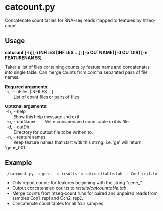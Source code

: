 # catcount.py
Concatenate count tables for RNA-seq reads mapped to features by htseq-count  

## Usage  

**catcount [-h] [-i INFILES [INFILES ...]] [-o OUTNAME] [-d OUTDIR] [-n FEATURENAMES]**  

Takes a list of files containing counts by feature name and concatenates into
single table. Can merge counts from comma separated pairs of file names.

**Required arguments**:  
&nbsp;-i, --inFiles [INFILES ...]  
&nbsp;&nbsp;&nbsp;&nbsp;&nbsp;&nbsp; List of count files or pairs of files.  

**Optional arguments**:  
&nbsp;-h, --help  
&nbsp;&nbsp;&nbsp;&nbsp;&nbsp;&nbsp; Show this help message and exit  
&nbsp;-o, --outName <OUTNAME>
&nbsp;&nbsp;&nbsp;&nbsp;&nbsp;&nbsp; Write concatenated count table to this file.  
&nbsp;-d, --outDir <OUTDIR>  
&nbsp;&nbsp;&nbsp;&nbsp;&nbsp;&nbsp; Directory for output file to be written to.  
&nbsp;-n, --featureNames <FEATURENAMES>  
&nbsp;&nbsp;&nbsp;&nbsp;&nbsp;&nbsp; Keep feature names that start with this string. i.e. 'ge' will return 'gene_001'  

## Example  

```bash
./catcount.py -n gene_ -d results -o catcounttable.tab -i Con1_rep1.txt,Con1_rep1_unpaired_reads.txt Con1_rep2.txt Con2_rep1.txt Con2_rep2.txt,Con2_rep2_unpaired_reads.txt
```

- Only report counts for features beginning with the string "gene_"
- Output concatenated counts to _results/catcounttable.tab_
- Merge counts from htseq-count runs for paired and unpaired reads from samples Con1_rep1 and Con2_rep2.
- Concatenate count tables for all four samples